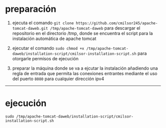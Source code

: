 # preparación

1. ejecuta el comando `git clone https://github.com/cmilsor245/apache-tomcat-daweb.git /tmp/apache-tomcat-daweb` para descargar el repositorio en el directorio /tmp, donde se encuentra el script para la instalación automática de apache tomcat

2. ejecutar el comando `sudo chmod +x /tmp/apache-tomcat-daweb/installation-script/cmilsor-installation-script.sh` para otorgarle permisos de ejecución

3. preparar la máquina donde se va a ejcutar la instalación añadiendo una regla de entrada que permita las conexiones entrantes mediante el uso del puerto `8080` para cualquier dirección ipv4

---

# ejecución

`sudo /tmp/apache-tomcat-daweb/installation-script/cmilsor-installation-script.sh`